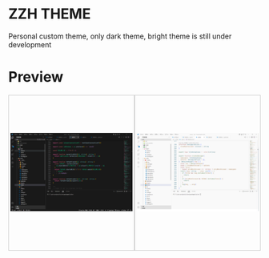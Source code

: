 # ZZH THEME

Personal custom theme, only dark theme, bright theme is still under development

# Preview

<div style="display: flex;align-items: center;
justify-content: space-around;">
    <a style="display: block ;padding: 0.2rem; border:1px solid #ccc" href="https://marketplace.visualstudio.com/items?itemName=langlang.zzh-theme">
        <img style="width: 100%; height: 300px;  object-fit: contain;" src="./preview/zzhtheme-dark.png" alt="zzhtheme-dark" />
    </a>
    <a style="display: block;padding: 0.2rem; border:1px solid #ccc"" href="https://marketplace.visualstudio.com/items?itemName=langlang.zzh-theme">
        <img style="width: 100%;height: 300px;  object-fit: contain;" src="./preview/zzhtheme-light.png" alt="zzhtheme-light" />
    </a>
</div>


